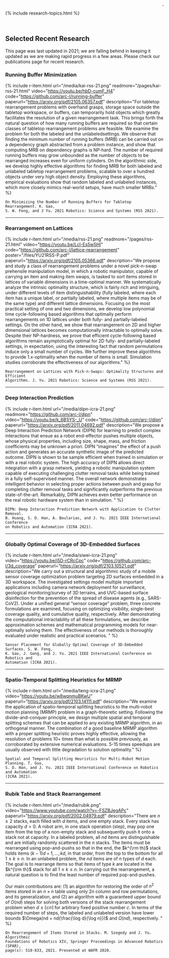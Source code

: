 <div id="#object-manipulation" style="text-align: right">
  <a href="https://scholar.google.com/citations?user=jkRa2LEAAAAJ&hl=en"><span style="color:blue">&nbsp;</span></a>
</div>

{% include research-topics.html %}

<br />

## Selected Recent Research

This page was last updated in 2021; we are falling behind in keeping it updated as we are making rapid progress in a few areas. Please check our publications page for recent research. 

### Running Buffer Minimization

{% include r-item.html 
   url="/media/kai-rss-21.png" 
   readmore="/pages/kai-rss-21.html" 
   video="https://youtu.be/hbD-cumF_H4" 
   code="https://github.com/arc-l/running-buffer" 
   paperurl="https://arxiv.org/pdf/2105.06357.pdf" 
   description="For tabletop rearrangement problems with overhand grasps, storage space outside the tabletop workspace, or buffers, can temporarily hold objects which greatly facilitates the resolution of a given rearrangement task. This brings forth the natural question of how many running buffers are required so that certain classes of tabletop rearrangement problems are feasible. We examine the problem for both the labeled and the unlabeledsettings. We observe that finding the minimum number of running buffers (MRB) can be carried out on a dependency graph abstracted from a problem instance, and show that computing MRB on dependency graphs is NP-hard. The number of required running buffers may grow unbounded as the number of objects to be rearranged increases even for uniform cylinders. On the algorithmic side, we develop highly effective algorithms for finding MRB for both labeled and unlabeled tabletop rearrangement problems, scalable to over a hundred objects under very high object density. Employing these algorithms, empirical evaluations show that random labeled and unlabeled instances, which more closely mimics real-world setups, have much smaller MRBs." %}

```
On Minimizing the Number of Running Buffers for Tabletop Rearrangement. K. Gao,
S. W. Feng, and J Yu. 2021 Robotics: Science and Systems (RSS 2021).
```

<hr />

### Rearrangement on Lattices

{% include r-item.html 
   url="/media/rss-21.png" 
   readmore="/pages/rss-21.html" 
   video="https://youtu.be/LcI-Es5w5HI" 
   code="https://github.com/arc-l/lattice-rearrangement" 
   poster="/files/YU21RSS-P.pdf" 
   paperurl="https://arxiv.org/pdf/2105.05366.pdf" 
   description="We propose and study a class of rearrangement problems under a novel pick-n-swap prehensile manipulation model, in which a robotic manipulator, capable of carrying an item and making item swaps, is tasked to sort items stored in lattices of variable dimensions in a time-optimal manner. We systematically analyze the intrinsic optimality structure, which is fairly rich and intriguing, under different levels of item distinguishability (fully labeled, where each item has a unique label, or partially labeled, where multiple items may be of the same type) and different lattice dimensions. Focusing on the most practical setting of one and two dimensions, we develop low polynomial time cycle-following based algorithms that optimally perform rearrangements on 1D lattices under both fully- and partially-labeled settings. On the other hand, we show that rearrangement on 2D and higher dimensional lattices becomes computationally intractable to optimally solve. Despite their NP-hardness, we prove that efficient cycle-following based algorithms remain asymptotically optimal for 2D fully- and partially-labeled settings, in expectation, using the interesting fact that random permutations induce only a small number of cycles. We further improve these algorithms to provide 1.x-optimality when the number of items is small. Simulation studies corroborate the effectiveness of our algorithms." %}

```
Rearrangement on Lattices with Pick-n-Swaps: Optimality Structures and Efficient 
Algorithms. J. Yu. 2021 Robotics: Science and Systems (RSS 2021). 
```

<hr />

### Deep Interaction Prediction

{% include r-item.html 
   url="/media/dipn-icra-21.png"
   readmore="https://github.com/arc-l/dipn" 
   video="https://youtu.be/k_6B1iYS-_U" 
   code="https://github.com/arc-l/dipn" 
   paperurl="https://arxiv.org/pdf/2011.04692.pdf" 
   description="We propose a Deep Interaction Prediction Network (DIPN) for learning to predict complex interactions that ensue as a robot end-effector pushes multiple objects, whose physical properties, including size, shape, mass, and friction coefficients may be unknown a priori. DIPN “imagines” the effect of a push action and generates an accurate synthetic image of the predicted outcome. DIPN is shown to be sample efficient when trained in simulation or with a real robotic system. The high accuracy of DIPN allows direct integration with a grasp network, yielding a robotic manipulation system capable of executing challenging clutter removal tasks while being trained in a fully self-supervised manner. The overall network demonstrates intelligent behavior in selecting proper actions between push and grasp for completing clutter removal tasks and significantly outperforms the previous state-of-the-art. Remarkably, DIPN achieves even better performance on the real robotic hardware system than in simulation. " %}

```
DIPN: Deep Interaction Prediction Network with Application to Clutter Removal. 
B. Huang, S. D. Han, A. Boularias, and J. Yu. 2021 IEEE International Conference 
on Robotics and Automation (ICRA 2021).
```

<hr />

### Globally Optimal Coverage of 3D-Embedded Surfaces

{% include r-item.html 
   url="/media/siwei-icra-21.png"
   video="https://youtu.be/i5D-rCRcCpc" 
   code="https://github.com/arc-l/3d_coverage" 
   paperurl="https://arxiv.org/pdf/2103.10521.pdf" 
   description="We carry out a structural and algorithmic study of a mobile sensor coverage optimization problem targeting 2D surfaces embedded in a 3D workspace. The investigated settings model multiple important applications including camera network deployment for surveillance, geological monitoring/survey of 3D terrains, and UVC-based surface disinfection for the prevention of the spread of disease agents (e.g., SARS-CoV2). Under a unified general “sensor coverage” problem, three concrete formulations are examined, focusing on optimizing visibility, single-best coverage quality, and cumulative quality, respectively. After demonstrating the computational intractability of all these formulations, we describe approximation schemes and mathematical programming models for near-optimally solving them. The effectiveness of our methods is thoroughly evaluated under realistic and practical scenarios.  " %}

```
Sensor Placement for Globally Optimal Coverage of 3D-Embedded Surfaces. S. W. Feng, 
K. Gao, J. Gong, and J. Yu. 2021 IEEE International Conference on Robotics and 
Automation (ICRA 2021).
```

<hr>

### Spatio-Temporal Splitting Heuristics for MRMP

{% include r-item.html 
   url="/media/teng-icra-21.png" 
   video="https://youtu.be/w8wqnmuBKwU" 
   paperurl="https://arxiv.org/pdf/2103.14111.pdf" 
   description="We examine the application of spatio-temporal splitting heuristics to the multi-robot motion planning (MRMP) problem in a graph-theoretic setting. Following the divide-and-conquer principle, we design multiple spatial and temporal splitting schemes that can be applied to any existing MRMP algorithm, in an orthogonal manner. The combination of a good baseline MRMP algorithm with a proper splitting heuristic proves highly effective, allowing the resolution of problems 10+ times than what is possible previously, as corroborated by extensive numerical evaluations. 5-15 times speedups are usually observed with little degradation to solution optimality." %}

```
Spatial and Temporal Splitting Heuristics for Multi-Robot Motion Planning. T. Guo, 
S. D. Han, and J. Yu. 2021 IEEE International Conference on Robotics and Automation 
(ICRA 2021).
```

<hr />

### Rubik Table and Stack Rearrangement 

{% include r-item.html 
   url="/media/rubik.png" 
   video="https://www.youtube.com/watch?v=-FSZBJegAPc" 
   paperurl="https://arxiv.org/pdf/2002.04979.pdf" 
   description="There are $n \ge 2$ stacks, each filled with $d$ items, and one empty stack. Every stack has capacity $d > 0$. A robot arm, in one stack operation (step), may pop one item from the top of a non-empty stack and subsequently push it onto a stack not at capacity. In a labeled problem, all $nd$ items are distinguishable and are initially randomly scattered in the $n$ stacks. The items must be rearranged using  pop-and-pushs so that in the end, the  $k^{\rm th}$ stack holds items $(k-1)d +1, \ldots, kd$, in that order, from the top to the bottom for all $1 \le k \le n$. In an unlabeled problem, the $nd$ items are of $n$ types of $d$ each. The goal is to rearrange items so that items 
of type $k$ are located in the $k^{\rm th}$ stack for all $1 \le k \le n$. In carrying out the rearrangement, a natural question is to find the least number of required pop-and-pushes.<br/><br/>
Our main contributions are: (1) an algorithm for restoring the order of $n^2$ items stored in an $n \times n$ table using only $2n$  column and row permutations, and its generalization, and (2) an algorithm with a guaranteed upper bound of $O(nd)$ steps for solving both versions of the stack rearrangement problem when $d \le \lceil cn \rceil$ for arbitrary fixed positive number $c$. In terms of the required number of steps, the labeled and unlabeled version have lower bounds $\Omega(nd + nd{\frac{\log d}{\log n}})$ and $\Omega(nd)$, respectively. " %}

```
On Rearrangement of Items Stored in Stacks. M. Szegedy and J. Yu. Algorithmic 
Foundations of Robotics XIV, Springer Proceedings in Advanced Robotics (SPAR), 
page(s): 518-833, 2021. Presented at WAFR 2020.
```

